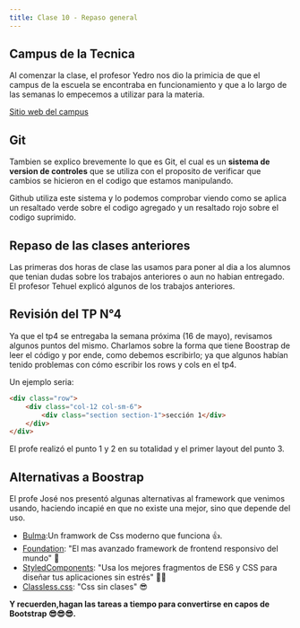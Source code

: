 ```yaml
---
title: Clase 10 - Repaso general
---
```


## Campus de la Tecnica

Al comenzar la clase, el profesor Yedro nos dio la primicia de que el campus de la escuela se encontraba en funcionamiento y que a lo largo de las semanas lo empecemos a utilizar para la materia.

[Sitio web del campus](https://campus.tecnica4berazategui.edu.ar/)

## Git

Tambien se explico brevemente lo que es Git, el cual es un **sistema de version de controles** que se utiliza con el proposito de verificar que cambios se hicieron en el codigo que estamos manipulando.

Github utiliza este sistema y lo podemos comprobar viendo como se aplica un resaltado verde sobre el codigo agregado y un resaltado rojo sobre el codigo suprimido.

## Repaso de las clases anteriores

Las primeras dos horas de clase las usamos para poner al dia a los alumnos que tenian dudas sobre los trabajos anteriores o aun no habian entregado. El profesor Tehuel explicó algunos de los trabajos anteriores.

## Revisión del TP N°4

Ya que el tp4 se entregaba la semana próxima (16 de mayo), revisamos algunos puntos del mismo.
Charlamos sobre la forma que tiene Boostrap de leer el código y por ende, como debemos escribirlo; ya que algunos habían tenido problemas con cómo escribir los rows y cols en el tp4.

Un ejemplo seria:
```html
<div class="row">
	<div class="col-12 col-sm-6">
		<div class="section section-1">sección 1</div>
    </div>
</div>
```
El profe realizó el punto 1 y 2 en su totalidad y el primer layout del punto 3.

## Alternativas a Boostrap

El profe José nos presentó algunas alternativas al framework que venimos usando, haciendo incapié en que no existe una mejor, sino que depende del uso.

- [Bulma](https://bulma.io/):Un framwork de Css moderno que funciona 👍.
- [Foundation](https://get.foundation/): "El mas avanzado framework de frontend responsivo del mundo" 🤨
- [StyledComponents](https://styled-components.com): "Usa los mejores fragmentos de ES6 y CSS para diseñar tus aplicaciones sin estrés" 🤨🤨
- [Classless.css](https://classless.de/): "Css sin clases" 😎

**Y recuerden,hagan las tareas a tiempo para convertirse en capos de Bootstrap 😎😎😎.**
